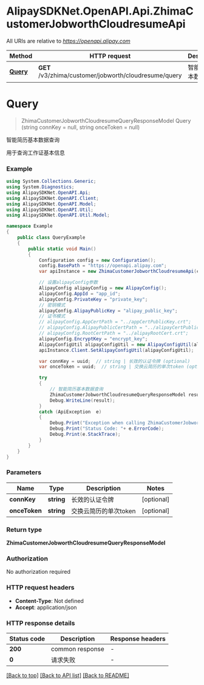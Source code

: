 # AlipaySDKNet.OpenAPI.Api.ZhimaCustomerJobworthCloudresumeApi

All URIs are relative to *https://openapi.alipay.com*

Method | HTTP request | Description
------------- | ------------- | -------------
[**Query**](ZhimaCustomerJobworthCloudresumeApi.md#query) | **GET** /v3/zhima/customer/jobworth/cloudresume/query | 智能简历基本数据查询


<a name="query"></a>
# **Query**
> ZhimaCustomerJobworthCloudresumeQueryResponseModel Query (string connKey = null, string onceToken = null)

智能简历基本数据查询

用于查询工作证基本信息

### Example
```csharp
using System.Collections.Generic;
using System.Diagnostics;
using AlipaySDKNet.OpenAPI.Api;
using AlipaySDKNet.OpenAPI.Client;
using AlipaySDKNet.OpenAPI.Model;
using AlipaySDKNet.OpenAPI.Util;
using AlipaySDKNet.OpenAPI.Util.Model;

namespace Example
{
    public class QueryExample
    {
        public static void Main()
        {
            Configuration config = new Configuration();
            config.BasePath = "https://openapi.alipay.com";
            var apiInstance = new ZhimaCustomerJobworthCloudresumeApi(config);

            // 设置alipayConfig参数
            AlipayConfig alipayConfig = new AlipayConfig();
            alipayConfig.AppId = "app_id";
            alipayConfig.PrivateKey = "private_key";
            // 密钥模式
            alipayConfig.AlipayPublicKey = "alipay_public_key";
            // 证书模式
            // alipayConfig.AppCertPath = "../appCertPublicKey.crt";
            // alipayConfig.AlipayPublicCertPath = "../alipayCertPublicKey_RSA2.crt";
            // alipayConfig.RootCertPath = "../alipayRootCert.crt";
            alipayConfig.EncryptKey = "encrypt_key";
            AlipayConfigUtil alipayConfigUtil = new AlipayConfigUtil(alipayConfig);
            apiInstance.Client.SetAlipayConfigUtil(alipayConfigUtil);

            var connKey = uuid;  // string | 长效的认证令牌 (optional) 
            var onceToken = uuid;  // string | 交换云简历的单次token (optional) 

            try
            {
                // 智能简历基本数据查询
                ZhimaCustomerJobworthCloudresumeQueryResponseModel result = apiInstance.Query(connKey, onceToken);
                Debug.WriteLine(result);
            }
            catch (ApiException  e)
            {
                Debug.Print("Exception when calling ZhimaCustomerJobworthCloudresumeApi.Query: " + e.Message );
                Debug.Print("Status Code: "+ e.ErrorCode);
                Debug.Print(e.StackTrace);
            }
        }
    }
}
```

### Parameters

Name | Type | Description  | Notes
------------- | ------------- | ------------- | -------------
 **connKey** | **string**| 长效的认证令牌 | [optional] 
 **onceToken** | **string**| 交换云简历的单次token | [optional] 

### Return type

**ZhimaCustomerJobworthCloudresumeQueryResponseModel**

### Authorization

No authorization required

### HTTP request headers

 - **Content-Type**: Not defined
 - **Accept**: application/json


### HTTP response details
| Status code | Description | Response headers |
|-------------|-------------|------------------|
| **200** | common response |  -  |
| **0** | 请求失败 |  -  |

[[Back to top]](#) [[Back to API list]](../README.md#documentation-for-api-endpoints) [[Back to README]](../README.md)

